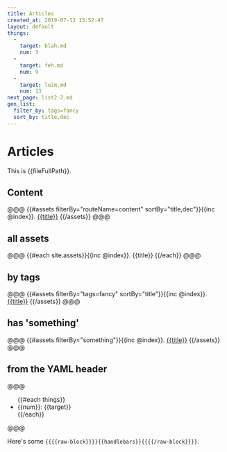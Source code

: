 ```yaml
---
title: Articles
created_at: 2019-07-13 13:52:47
layout: default
things:
  -
    target: blah.md
    num: 3
  -
    target: feh.md
    num: 9
  -
    target: luim.md
    num: 13
next_page: list2-2.md
gen_list:
  filter_by: tags=fancy
  sort_by: title,dec
---
```


# Articles

This is {{fileFullPath}}.

## Content

@@@
{{#assets filterBy="routeName=content" sortBy="title,dec"}}{{inc @index}}. <a href="{{sitelink}}">{{title}}</a>
{{/assets}}
@@@

## all assets

@@@
{{#each site.assets}}{{inc @index}}. {{title}}
{{/each}}
@@@

## by tags

@@@
{{#assets filterBy="tags=fancy" sortBy="title"}}{{inc @index}}. <a href="{{sitelink}}">{{title}}</a>
{{/assets}}
@@@

## has 'something'

@@@
{{#assets filterBy="something"}}{{inc @index}}. <a href="{{permalink}}">{{title}}</a>
{{/assets}}
@@@

## from the YAML header

@@@
<ul>
{{#each things}}  <li>{{num}}: {{target}}</li>
{{/each}}
</ul>
@@@

Here's some `{{{{raw-block}}}}{{handlebars}}{{{{/raw-block}}}}`.
